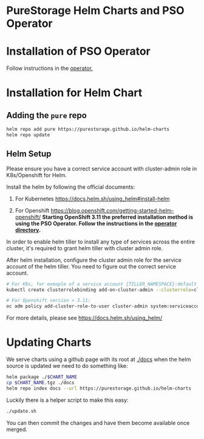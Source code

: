 # PureStorage Helm Charts and PSO Operator

# Installation of PSO Operator
Follow instructions in the [operator.](./operator/README.md#overview)


# Installation for Helm Chart

## Adding the `pure` repo

```bash
helm repo add pure https://purestorage.github.io/helm-charts
helm repo update
```

## Helm Setup
Please ensure you have a correct service account with cluster-admin role in K8s/Openshift for Helm. 

Install the helm by following the official documents:
1. For Kubernetes
https://docs.helm.sh/using_helm#install-helm

2. For Openshift 
https://blog.openshift.com/getting-started-helm-openshift/
**Starting OpenShift 3.11 the preferred installation method is using the PSO Operator. Follow the instructions in the [operator directory](./operator/README.md).**

In order to enable helm tiller to install any type of services across the entire cluster, it's required to grant helm tiller with cluster admin role.

After helm installation, configure the cluster admin role for the service account of the helm tiller. You need to figure out the correct service account.
```bash
# For K8s, for exmaple of a service account {TILLER_NAMESPACE}:default
kubectl create clusterrolebinding add-on-cluster-admin --clusterrole=cluster-admin --serviceaccount=${TILLER_NAMESPACE}:default

# For Openshift version < 3.11:
oc adm policy add-cluster-role-to-user cluster-admin system:serviceaccount:${TILLER_NAMESPACE}:tiller
```

For more details, please see https://docs.helm.sh/using_helm/

# Updating Charts
We serve charts using a github page with its root at [./docs](./docs) when the helm source is updated
we need to do something like:

```bash
helm package ./$CHART_NAME
cp $CHART_NAME.tgz ./docs
helm repo index docs --url https://purestorage.github.io/helm-charts
```

Luckily there is a helper script to make this easy:

```bash
./update.sh
```

You can then commit the changes and have them become available once merged.
